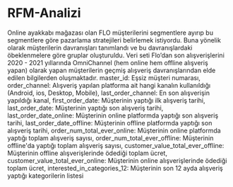 # RFM-Analizi
Online ayakkabı mağazası olan FLO müşterilerini segmentlere ayırıp bu segmentlere göre pazarlama stratejileri belirlemek istiyordu. Buna yönelik olarak müşterilerin davranışları tanımlandı ve bu davranışlardaki öbeklenmelere göre gruplar oluşturuldu.
Veri seti Flo’dan son alışverişlerini 2020 - 2021 yıllarında OmniChannel (hem online hem offline alışveriş yapan)
olarak yapan müşterilerin geçmiş alışveriş davranışlarından elde edilen bilgilerden oluşmaktadır.
master_id: Eşsiz müşteri numarası,
order_channel: Alışveriş yapılan platforma ait hangi kanalın kullanıldığı (Android, ios, Desktop, Mobile),
last_order_channel: En son alışverişin yapıldığı kanal,
first_order_date: Müşterinin yaptığı ilk alışveriş tarihi,
last_order_date: Müşterinin yaptığı son alışveriş tarihi,
last_order_date_online: Müşterinin online platformda yaptığı son alışveriş tarihi,
last_order_date_offline: Müşterinin offline platformda yaptığı son alışveriş tarihi,
order_num_total_ever_online: Müşterinin online platformda yaptığı toplam alışveriş sayısı,
order_num_total_ever_offline: Müşterinin offline'da yaptığı toplam alışveriş sayısı,
customer_value_total_ever_offline: Müşterinin offline alışverişlerinde ödediği toplam ücret,
customer_value_total_ever_online: Müşterinin online alışverişlerinde ödediği toplam ücret,
interested_in_categories_12: Müşterinin son 12 ayda alışveriş yaptığı kategorilerin listesi
